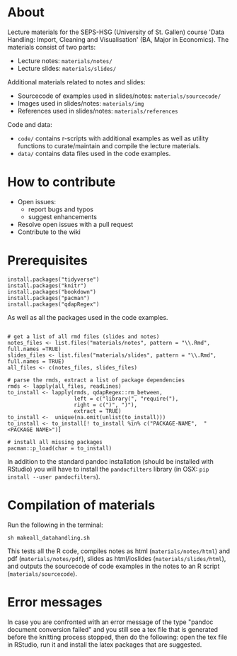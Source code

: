 
# About
Lecture materials for the SEPS-HSG (University of St. Gallen) course 'Data Handling: Import, Cleaning and Visualisation' (BA, Major in Economics). The materials consist of two parts:

 - Lecture notes: `materials/notes/`
 - Lecture slides: `materials/slides/`
 
Additional materials related to notes and slides:

 - Sourcecode of examples used in slides/notes: `materials/sourcecode/`
 - Images used in slides/notes: `materials/img`
 - References used in slides/notes: `materials/references`

Code and data:

 - `code/` contains r-scripts with additional examples as well as utility functions to curate/maintain and compile the lecture materials.
 - `data/` contains data files used in the code examples.

# How to contribute

- Open issues:
  - report bugs and typos
  - suggest enhancements
- Resolve open issues with a pull request
- Contribute to the wiki


# Prerequisites

```{r}
install.packages("tidyverse")
install.packages("knitr")
install.packages("bookdown")
install.packages("pacman")
install.packages("qdapRegex")
```
As well as all the packages used in the code examples.


```{r}

# get a list of all rmd files (slides and notes)
notes_files <- list.files("materials/notes", pattern = "\\.Rmd", full.names =TRUE)
slides_files <- list.files("materials/slides", pattern = "\\.Rmd", full.names = TRUE)
all_files <- c(notes_files, slides_files)

# parse the rmds, extract a list of package dependencies
rmds <- lapply(all_files, readLines)
to_install <- lapply(rmds, qdapRegex::rm_between, 
                     left = c("library(", "require("),
                     right = c(")", ")"),
                     extract = TRUE)
to_install <-  unique(na.omit(unlist(to_install)))
to_install <- to_install[! to_install %in% c("PACKAGE-NAME",  "<PACKAGE NAME>")]

# install all missing packages
pacman::p_load(char = to_install)
```
In addition to the standard pandoc installation (should be installed with RStudio) you will have to install the `pandocfilters` library (in OSX: `pip install --user pandocfilters`).

# Compilation of materials

Run the following in the terminal:
```{bash}
sh makeall_datahandling.sh
```
This tests all the R code, compiles notes as html (`materials/notes/html`) and pdf (`materials/notes/pdf`), slides as html/ioslides (`materials/slides/html`), and outputs the sourcecode of code examples in the notes to an R script (`materials/sourcecode`).


# Error messages

In case you are confronted with an error message of the type "pandoc document conversion failed" and you still see a tex file that is generated before the knitting process stopped, then do the following: open the tex file in RStudio, run it and install the latex packages that are suggested.
